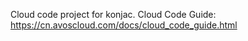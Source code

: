 Cloud code project for konjac. Cloud Code Guide: https://cn.avoscloud.com/docs/cloud_code_guide.html